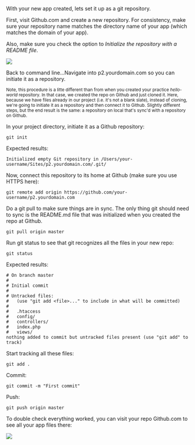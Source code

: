 With your new app created, lets set it up as a git repository.

First, visit Github.com and create a new repository. For consistency, make sure your repository name matches the directory name of your app (which matches the domain of your app).

Also, make sure you check the option to *Initialize the repository with a README file*. 

<img src='http://making-the-internet.s3.amazonaws.com/framework-new-repository-at-github.png'>

Back to command line...Navigate into p2.yourdomain.com so you can initiate it as a repository. 

<small>Note, this procedure is a litte different than from when you created your practice *hello-world* repository. In that case, we created the repo on Github and just cloned it. Here, because we have files already in our project (i.e. it's not a blank slate), instead of cloning, we're going to initiate it as a repository and then connect it to Github. Slightly different steps, but the end result is the same: a repository on local that's sync'd with a repository on Github.
</small>

In your project directory, initiate it as a Github repository:

	git init

Expected results:

	Initialized empty Git repository in /Users/your-username/Sites/p2.yourdomain.com/.git/
	
Now, connect this repository to its home at Github (make sure you use HTTPS here):

	git remote add origin https://github.com/your-username/p2.yourdomain.com
	
Do a git pull to make sure things are in sync. The only thing git should need to sync is the README.md file that was initialized when you created the repo at Github.

	git pull origin master
	
Run git status to see that git recognizes all the files in your new repo:

	git status
	
Expected results: 

	# On branch master
	#
	# Initial commit
	#
	# Untracked files:
	#   (use "git add <file>..." to include in what will be committed)
	#
	#	.htaccess
	#	config/
	#	controllers/
	#	index.php
	#	views/
	nothing added to commit but untracked files present (use "git add" to track)	
	
Start tracking all these files:

	git add .
	
Commit:

	git commit -m "First commit"
	
Push:

	git push origin master
	
To double check everything worked, you can visit your repo Github.com to see all your app files there:

<img src='http://making-the-internet.s3.amazonaws.com/framework-first-commits-on-github.png'>
